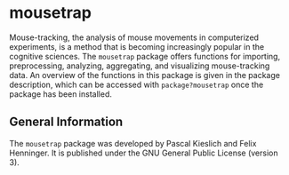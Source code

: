 <!-- README.md is generated from README.Rmd. Please edit that file -->
mousetrap
=========

Mouse-tracking, the analysis of mouse movements in computerized experiments, is a method that is becoming increasingly popular in the cognitive sciences. The `mousetrap` package offers functions for importing, preprocessing, analyzing, aggregating, and visualizing mouse-tracking data. An overview of the functions in this package is given in the package description, which can be accessed with `package?mousetrap` once the package has been installed.

General Information
-------------------

The `mousetrap` package was developed by Pascal Kieslich and Felix Henninger. It is published under the GNU General Public License (version 3).
